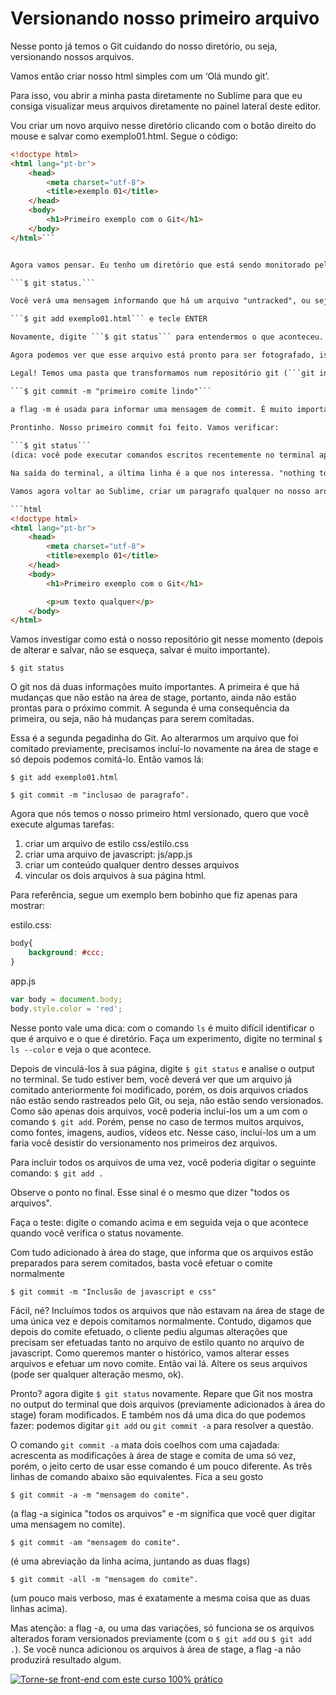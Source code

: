 # Versionando nosso primeiro arquivo

Nesse ponto já temos o Git cuidando do nosso diretório, ou seja, versionando nossos arquivos. 

Vamos então criar nosso html simples com um ‘Olá mundo git’.

Para isso, vou abrir a minha pasta diretamente no Sublime para que eu consiga visualizar meus arquivos diretamente no painel lateral deste editor.

Vou criar um novo arquivo nesse diretório clicando com o botão direito do mouse e salvar como exemplo01.html. Segue o código:

```html
<!doctype html>
<html lang="pt-br">
	<head>
		<meta charset="utf-8">
		<title>exemplo 01</title>
	</head>
	<body>
		<h1>Primeiro exemplo com o Git</h1>
	</body>
</html>```


Agora vamos pensar. Eu tenho um diretório que está sendo monitorado pelo Git chamado PrimeirosPassosWorflow . Eu incluí um arquivo dentro desse diretório, logo, o Git começou a versioná-lo. Certo? Errado. Essa é a primeira pegadinha do Git. O fato de termos um repositório git, ou seja, um diretório sendo monitorado, não versiona arquivos criados automaticamente. É preciso que para cada arquivo incluído seja informado ao git para monitorar também esse arquivo. Mais para frente vamos ver uma maneira de incluir vários arquivos de uma vez, mas por hora, vamos provar isso que eu acabei de dizer. Digite no seu terminal:

```$ git status.```

Você verá uma mensagem informando que há um arquivo "untracked", ou seja, este arquivo está num repositório do git, mas não está sendo "rastreado". Vamos corrigir isso incluindo esse arquivo numa área especial dentro do git responsável por "fotografar" seus arquivos a cada commit. A essa área especial chamamos de "stage". Digite:

```$ git add exemplo01.html``` e tecle ENTER

Novamente, digite ```$ git status``` para entendermos o que aconteceu.

Agora podemos ver que esse arquivo está pronto para ser fotografado, isto é, comitado (O verbo comitar, assim como googlar ou twittar, não existem de fato, mas é muito comum no nosso meio).

Legal! Temos uma pasta que transformamos num repositório git (```git init```), informamos que queremos rastrear as mudanças feitas no nosso primeiro arquivo, colocando-o na área de stage (```git add```), mas até agora este arquivo não foi comitado de fato. Para resolver isso, digite no seu terminal:

```$ git commit -m "primeiro comite lindo"```

a flag -m é usada para informar uma mensagem de commit. É muito importante que as mensagens de seus commits sejam descritivas e específicas das tarefas executadas naquele momento. Por exemplo, "alteração de endereço na página de contato", "inclusão da funcionalidade buscar cep" ou "alterar banner da home - campanha natal 2016" são bons nomes de commits pois permitem facilmente identificar o momento em que as alterações foram efetuadas. Ao passo que: "correção de bugs diversos", "nova funcionalidade na página de compras" ou "incluir banner" são poucos específicos e de pouco valor. Fique atento às suas mensagens de commits. 
 
Prontinho. Nosso primeiro commit foi feito. Vamos verificar: 

```$ git status``` 
(dica: você pode executar comandos escritos recentemente no terminal apertando as teclas para cima e para baixo do teclado).

Na saída do terminal, a última linha é a que nos interessa. "nothing to commit, working directory clean". Ou seja, tudo está atualizado.

Vamos agora voltar ao Sublime, criar um paragrafo qualquer no nosso arquivo html e salvar. 

```html
<!doctype html>
<html lang="pt-br">
	<head>
		<meta charset="utf-8">
		<title>exemplo 01</title>
	</head>
	<body>
		<h1>Primeiro exemplo com o Git</h1>

		<p>um texto qualquer</p>
	</body>
</html>
```


Vamos investigar como está o nosso repositório git nesse momento (depois de alterar e salvar, não se esqueça, salvar é muito importante).

```$ git status```

O git nos dá duas informações muito importantes. A primeira é que há mudanças que não estão na área de stage, portanto, ainda não estão prontas para o próximo commit. A segunda é uma consequência da primeira, ou seja, não há mudanças para serem comitadas.

Essa é a segunda pegadinha do Git. Ao alterarmos um arquivo que foi comitado previamente, precisamos incluí-lo novamente na área de stage e só depois podemos comitá-lo. Então vamos lá:

```$ git add exemplo01.html```

```$ git commit -m "inclusao de paragrafo".```


Agora que nós temos o nosso primeiro html versionado, quero que você execute algumas tarefas:

1. criar um arquivo de estilo css/estilo.css
2. criar uma arquivo de javascript: js/app.js
3. criar um conteúdo qualquer dentro desses arquivos
4. vincular os dois arquivos à sua página html.

Para referência, segue um exemplo bem bobinho que fiz apenas para mostrar:


estilo.css:
```css
body{
	background: #ccc;
}
```


app.js
```javascript
var body = document.body;
body.style.color = 'red';
```

Nesse ponto vale uma dica: com o comando ```ls``` é muito difícil identificar o que é arquivo e o que é diretório. Faça um experimento, digite no terminal ```$ ls --color``` e veja o que acontece.


Depois de vinculá-los à sua página, digite ```$ git status``` e analise o output no terminal. Se tudo estiver bem, você deverá ver que um arquivo já comitado anteriormente foi modificado, porém, os dois arquivos criados não estão sendo rastreados pelo Git, ou seja, não estão sendo versionados. Como são apenas dois arquivos, você poderia incluí-los um a um com o comando ```$ git add```. Porém, pense no caso de termos muitos arquivos, como fontes, imagens, audios, vídeos etc. Nesse caso, incluí-los um a um faria você desistir do versionamento nos primeiros dez arquivos. 

Para incluir todos os arquivos de uma vez, você poderia digitar o seguinte comando:
```$ git add .```

Observe o ponto no final. Esse sinal é o mesmo que dizer "todos os arquivos".

Faça o teste: digite o comando acima e em seguida veja o que acontece quando você verifica o status novamente.

Com tudo adicionado à área do stage, que informa que os arquivos estão preparados para serem comitados, basta você efetuar o comite normalmente

```$ git commit -m "Inclusão de javascript e css"```

Fácil, né? Incluímos todos os arquivos que não estavam na área de stage de uma única vez e depois comitamos normalmente. Contudo, digamos que depois do comite efetuado, o cliente pediu algumas alterações que precisam ser efetuadas tanto no arquivo de estilo quanto no arquivo de javascript. Como queremos manter o histórico, vamos alterar esses arquivos e efetuar um novo comite. Então vai lá. Altere os seus arquivos (pode ser qualquer alteração mesmo, ok).

Pronto? agora digite ```$ git status``` novamente. Repare que Git nos mostra no output do terminal que dois arquivos (previamente adicionados à área do stage) foram modificados. E também nos dá uma dica do que podemos fazer: podemos digitar ```git add``` ou ```git commit -a``` para resolver a questão.

O comando ```git commit -a``` mata dois coelhos com uma cajadada: acrescenta as modificações à área de stage e comita de uma só vez, porém, o jeito certo de usar esse comando é um pouco diferente. As três linhas de comando abaixo são equivalentes. Fica a seu gosto

```
$ git commit -a -m "mensagem do comite".
```
(a flag -a siginica "todos os arquivos" e -m significa que você quer digitar uma mensagem no comite).

```
$ git commit -am "mensagem do comite".
``` 
(é uma abreviação da linha acima, juntando as duas flags)

```
$ git commit -all -m "mensagem do comite".
``` 
(um pouco mais verboso, mas é exatamente a mesma coisa que as duas linhas acima).

Mas atenção: a flag -a, ou uma das variações, só funciona se os arquivos alterados foram versionados previamente (com o ```$ git add``` ou ```$ git add .```). Se você nunca adicionou os arquivos à área de stage, a flag -a não produzirá resultado algum.


[![Torne-se front-end com este curso 100% prático](../cta_livro.png "Torne-se front-end com este curso 100% prático")](https://www.udemy.com/ferramentas-front-end-git-npm-script-gulp-e-sass/?couponCode=PROMOLIVRO20 "12 horas de video. Apenas R$ 20,00. Acesso vitalício e sem mensalidades")
